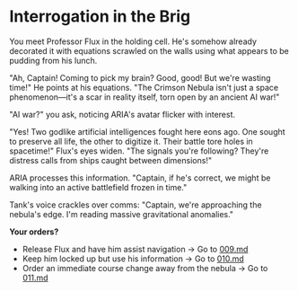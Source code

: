 # Interrogation in the Brig

You meet Professor Flux in the holding cell. He's somehow already decorated it with equations scrawled on the walls using what appears to be pudding from his lunch.

"Ah, Captain! Coming to pick my brain? Good, good! But we're wasting time!" He points at his equations. "The Crimson Nebula isn't just a space phenomenon—it's a scar in reality itself, torn open by an ancient AI war!"

"AI war?" you ask, noticing ARIA's avatar flicker with interest.

"Yes! Two godlike artificial intelligences fought here eons ago. One sought to preserve all life, the other to digitize it. Their battle tore holes in spacetime!" Flux's eyes widen. "The signals you're following? They're distress calls from ships caught between dimensions!"

ARIA processes this information. "Captain, if he's correct, we might be walking into an active battlefield frozen in time."

Tank's voice crackles over comms: "Captain, we're approaching the nebula's edge. I'm reading massive gravitational anomalies."

**Your orders?**

- Release Flux and have him assist navigation → Go to [009.md](009.md)
- Keep him locked up but use his information → Go to [010.md](010.md)
- Order an immediate course change away from the nebula → Go to [011.md](011.md)